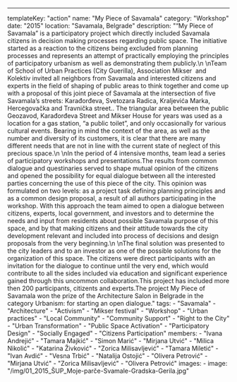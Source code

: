 ---
  templateKey: "action"
  name: "My Piece of Savamala"
  category: "Workshop"
  date: "2015"
  location: "Savamala, Belgrade"
  description: "“My Piece of Savamala” is a participatory project which directly included Savamala citizens in decision making processes regarding public space. The initiative started as a reaction to the citizens being excluded from planning processes and represents an attempt of practically employing the principles of participatory urbanism as well as demonstrating them publicly.\n \nTeam of School of Urban Practices (City Guerilla), Association Mikser  and Kolektiv invited all neighbors from Savamala and interested citizens and experts in the field of shaping of public areas to think together and come up with a proposal of this joint piece of Savamala at the intersection of five Savamala’s streets: Karađorđeva, Svetozara Radica, Kraljevića Marka, Hercegovačka and Travnička street.. The triangular area between the public Geozavod, Karađorđeva Street and Mikser House for years was used as a location for a gas station, “a public toilet”, and only occasionally for various cultural events. Bearing in mind the context of the area, as well as the number and diversity of its customers, it is clear that there are many different needs that are not in line with the current state of neglect of this precious space.\n \nIn the period of 4 intensive months, team lead a series of participatory workshops and presentations.The results from common dialogue and questinaries served to shape mutual opinion of the citizens and opened the possibility for equal dialogue between all the interested parties concerning the use of this piece of the city. This opinion was formulated on two levels: as a project task defining planning principles and as a common design proposal, a result of all authors participating in the workshop. With this approach the team aimed to open a dialogue between citizens, experts, local government, and investors and to determine the needs and input from residents about possible Savamala purpose of this space, and by that making citizens and their attitude towards the city development relevant and included into process of decisions and design proposals from the very beginning.\n \nThe final solution was presented to the city leaders and to an investor as one of the possible solutions for the organization of this space. The citizens were direct participants with an invitation for the dialogue to continue until the very end, which would contribute to all the sides included via education and significant experience gained through this uncommon collaboration.This project has included more then 200 participants, citizents and experts.The project My Piece of Savamala won the prize of the Architecture Salon in Belgrade in the category Urbanism: for starting an open dialogue."
  tags:
    - "Savamala"
    - "Architecture"
    - "Activism"
    - "Mikser festival"
    - "Workshop"
    - "Urban practices"
    - "Local Community"
    - "Community Support"
    - "Right to the City"
    - "Urban Transformation"
    - "Public Space Activation"
    - "Participatory Design"
    - "Socially Engaged"
    - "Citizens Participation"
  members:
    - "Ivana Andrejić"
    - "Tamara Majkić"
    - "Simon Marić"
    - "Mirjana Utvić"
    - "Milica Nikolić"
    - "Katarina Živković"
    - "Zorica Milisavljević"
    - "Tamara Miletić"
    - "Ivan Avdić"
    - "Vesna Trbić"
    - "Natalija Ostojić"
    - "Olivera Petrović"
    - "Mirjana Utvić"
    - "Zorica Milisavljević"
    - "Olivera Petrović"
  images:
    -
      image: "/img/01_2015_ŠUP_Moje-parče-Svamale-Gradska-Gerila.jpg"
